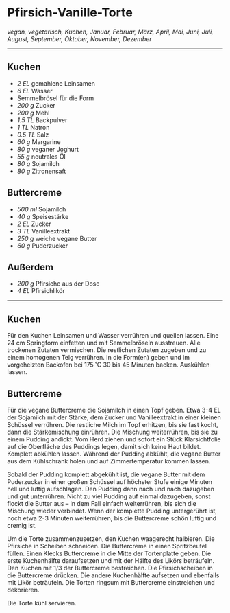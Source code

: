# Pfirsich-Vanille-Torte

*vegan, vegetarisch, Kuchen, Januar, Februar, März, April, Mai, Juni, Juli, August, September, Oktober, November, Dezember*

---

## Kuchen

- *2 EL* gemahlene Leinsamen
- *6 EL* Wasser
- Semmelbrösel für die Form
- *200 g* Zucker
- *200 g* Mehl
- *1.5 TL* Backpulver
- *1 TL* Natron
- *0.5 TL* Salz
- *60 g* Margarine
- *80 g* veganer Joghurt
- *55 g* neutrales Öl
- *80 g* Sojamilch
- *80 g* Zitronensaft

## Buttercreme

- *500 ml* Sojamilch
- *40 g* Speisestärke
- *2 EL* Zucker
- *3 TL* Vanilleextrakt
- *250 g* weiche vegane Butter
- *60 g* Puderzucker

## Außerdem

- *200 g* Pfirsiche aus der Dose
- *4 EL* Pfirsichlikör

---

## Kuchen

Für den Kuchen Leinsamen und Wasser verrühren und quellen lassen. Eine 24 cm Springform einfetten und mit Semmelbröseln ausstreuen. Alle trockenen Zutaten vermischen. Die restlichen Zutaten zugeben und zu einem homogenen Teig verrühren. In die Form(en) geben und im vorgeheizten Backofen bei 175 ˚C 30 bis 45 Minuten backen. Auskühlen lassen.

## Buttercreme

Für die vegane Buttercreme die Sojamilch in einen Topf geben. Etwa 3-4 EL der Sojamilch mit der Stärke, dem Zucker und Vanilleextrakt in einer kleinen Schüssel verrühren. Die restliche Milch im Topf erhitzen, bis sie fast kocht, dann die Stärkemischung einrühren. Die Mischung weiterrühren, bis sie zu einem Pudding andickt. Vom Herd ziehen und sofort ein Stück Klarsichtfolie auf die Oberfläche des Puddings legen, damit sich keine Haut bildet. Komplett abkühlen lassen. Während der Pudding abkühlt, die vegane Butter aus dem Kühlschrank holen und auf Zimmertemperatur kommen lassen. 

Sobald der Pudding komplett abgekühlt ist, die vegane Butter mit dem Puderzucker in einer großen Schüssel auf höchster Stufe einige Minuten hell und luftig aufschlagen. Den Pudding dann nach und nach dazugeben und gut unterrühren. Nicht zu viel Pudding auf einmal dazugeben, sonst flockt die Butter aus – in dem Fall einfach weiterrühren, bis sich die Mischung wieder verbindet. Wenn der komplette Pudding untergerührt ist, noch etwa 2-3 Minuten weiterrühren, bis die Buttercreme schön luftig und cremig ist.

Um die Torte zusammenzusetzen, den Kuchen waagerecht halbieren. Die Pfirsiche in Scheiben schneiden. Die Buttercreme in einen Spritzbeutel füllen. Einen Klecks Buttercreme in die Mitte der Tortenplatte geben. Die erste Kuchenhälfte daraufsetzen und mit der Hälfte des Likörs beträufeln. Den Kuchen mit 1/3 der Buttercreme bestreichen. Die Pfirsichscheiben in die Buttercreme drücken. Die andere Kuchenhälfte aufsetzen und ebenfalls mit Likör beträufeln. Die Torten ringsum mit Buttercreme einstreichen und dekorieren.

Die Torte kühl servieren.
